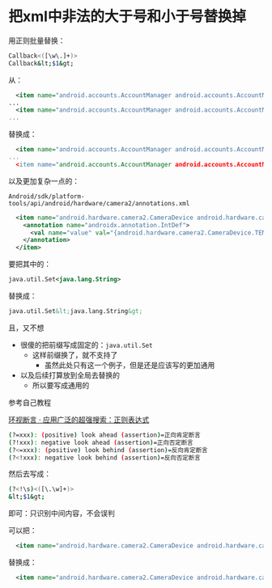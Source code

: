 # 把xml中非法的大于号和小于号替换掉

用正则批量替换：

```bash
Callback<([\w\.]+)>
Callback&lt;$1&gt;
```

从：

```xml
  <item name="android.accounts.AccountManager android.accounts.AccountManagerFuture&lt;android.os.Bundle&gt; removeAccount(android.accounts.Account, android.app.Activity, android.accounts.AccountManagerCallback<android.os.Bundle>, android.os.Handler)">
...
  <item name="android.accounts.AccountManager android.accounts.AccountManagerFuture&lt;android.os.Bundle&gt; updateCredentials(android.accounts.Account, java.lang.String, android.os.Bundle, android.app.Activity, android.accounts.AccountManagerCallback<android.os.Bundle>, android.os.Handler)”>
...
```

替换成：

```xml
  <item name="android.accounts.AccountManager android.accounts.AccountManagerFuture&lt;android.os.Bundle&gt; removeAccount(android.accounts.Account, android.app.Activity, android.accounts.AccountManagerCallback&lt;android.os.Bundle&gt;, android.os.Handler)”>
...
  <item name="android.accounts.AccountManager android.accounts.AccountManagerFuture&lt;android.os.Bundle&gt; updateCredentials(android.accounts.Account, java.lang.String, android.os.Bundle, android.app.Activity, android.accounts.AccountManagerCallback&lt;android.os.Bundle&gt;, android.os.Handler)">
```

以及更加复杂一点的：

`Android/sdk/platform-tools/api/android/hardware/camera2/annotations.xml`

```xml
  <item name="android.hardware.camera2.CameraDevice android.hardware.camera2.CaptureRequest.Builder createCaptureRequest(int, java.util.Set<java.lang.String>) 0">
    <annotation name="androidx.annotation.IntDef">
      <val name="value" val="{android.hardware.camera2.CameraDevice.TEMPLATE_PREVIEW, android.hardware.camera2.CameraDevice.TEMPLATE_STILL_CAPTURE, android.hardware.camera2.CameraDevice.TEMPLATE_RECORD, android.hardware.camera2.CameraDevice.TEMPLATE_VIDEO_SNAPSHOT, android.hardware.camera2.CameraDevice.TEMPLATE_ZERO_SHUTTER_LAG, android.hardware.camera2.CameraDevice.TEMPLATE_MANUAL}" />
    </annotation>
  </item>
```

要把其中的：

```xml
java.util.Set<java.lang.String>
```

替换成：

```xml
java.util.Set&lt;java.lang.String&gt;
```

且，又不想

* 很傻的把前缀写成固定的：`java.util.Set`
  * 这样前缀换了，就不支持了
    * 虽然此处只有这一个例子，但是还是应该写的更加通用
* 以及后续打算放到全局去替换的
  * 所以要写成通用的

参考自己教程

[环视断言 · 应用广泛的超强搜索：正则表达式](https://book.crifan.com/books/super_search_regex/website/regex_syntax/look_around/)

```bash
(?=xxx): (positive) look ahead (assertion)=正向肯定断言
(?!xxx): negative look ahead (assertion)=正向否定断言
(?<=xxx): (positive) look behind (assertion)=反向肯定断言
(?<!xxx): negative look behind (assertion)=反向否定断言
```

然后去写成：

```bash
(?<!\s)<([\.\w]+)>
&lt;$1&gt;
```

即可：只识别中间内容，不会误判

可以把：

```xml
  <item name="android.hardware.camera2.CameraDevice android.hardware.camera2.CaptureRequest.Builder createCaptureRequest(int, java.util.Set<java.lang.String>) 0">
```

替换成：

```xml
  <item name="android.hardware.camera2.CameraDevice android.hardware.camera2.CaptureRequest.Builder createCaptureRequest(int, java.util.Set&lt;java.lang.String&gt;) 0">
```

